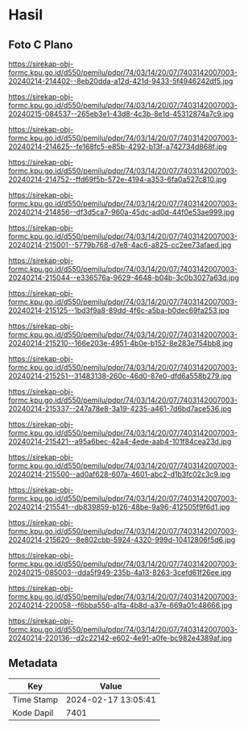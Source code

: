 # Hasil

## Foto C Plano

https://sirekap-obj-formc.kpu.go.id/d550/pemilu/pdpr/74/03/14/20/07/7403142007003-20240214-214402--8eb20dda-a12d-421d-9433-5f4946242df5.jpg

https://sirekap-obj-formc.kpu.go.id/d550/pemilu/pdpr/74/03/14/20/07/7403142007003-20240215-084537--265eb3e1-43d8-4c3b-8e1d-45312874a7c9.jpg

https://sirekap-obj-formc.kpu.go.id/d550/pemilu/pdpr/74/03/14/20/07/7403142007003-20240214-214625--fe168fc5-e85b-4292-b13f-a742734d868f.jpg

https://sirekap-obj-formc.kpu.go.id/d550/pemilu/pdpr/74/03/14/20/07/7403142007003-20240214-214752--ffd69f5b-572e-4194-a353-6fa0a527c810.jpg

https://sirekap-obj-formc.kpu.go.id/d550/pemilu/pdpr/74/03/14/20/07/7403142007003-20240214-214856--df3d5ca7-960a-45dc-ad0d-44f0e53ae999.jpg

https://sirekap-obj-formc.kpu.go.id/d550/pemilu/pdpr/74/03/14/20/07/7403142007003-20240214-215001--5779b768-d7e8-4ac6-a825-cc2ee73afaed.jpg

https://sirekap-obj-formc.kpu.go.id/d550/pemilu/pdpr/74/03/14/20/07/7403142007003-20240214-215044--e336576a-9629-4648-b04b-3c0b3027a63d.jpg

https://sirekap-obj-formc.kpu.go.id/d550/pemilu/pdpr/74/03/14/20/07/7403142007003-20240214-215125--1bd3f9a8-89dd-4f6c-a5ba-b0dec69fa253.jpg

https://sirekap-obj-formc.kpu.go.id/d550/pemilu/pdpr/74/03/14/20/07/7403142007003-20240214-215210--166e203e-4951-4b0e-b152-8e283e754bb8.jpg

https://sirekap-obj-formc.kpu.go.id/d550/pemilu/pdpr/74/03/14/20/07/7403142007003-20240214-215251--31483138-260c-46d0-87e0-dfd6a558b279.jpg

https://sirekap-obj-formc.kpu.go.id/d550/pemilu/pdpr/74/03/14/20/07/7403142007003-20240214-215337--247a78e8-3a19-4235-a461-7d6bd7ace536.jpg

https://sirekap-obj-formc.kpu.go.id/d550/pemilu/pdpr/74/03/14/20/07/7403142007003-20240214-215421--a95a6bec-42a4-4ede-aab4-101f84cea23d.jpg

https://sirekap-obj-formc.kpu.go.id/d550/pemilu/pdpr/74/03/14/20/07/7403142007003-20240214-215500--ad0af628-607a-4601-abc2-d1b3fc02c3c9.jpg

https://sirekap-obj-formc.kpu.go.id/d550/pemilu/pdpr/74/03/14/20/07/7403142007003-20240214-215541--db839859-b126-48be-9a96-412505f9f6d1.jpg

https://sirekap-obj-formc.kpu.go.id/d550/pemilu/pdpr/74/03/14/20/07/7403142007003-20240214-215620--8e802cbb-5924-4320-999d-10412806f5d6.jpg

https://sirekap-obj-formc.kpu.go.id/d550/pemilu/pdpr/74/03/14/20/07/7403142007003-20240215-085003--dda5f949-235b-4a13-8263-3cefd61f26ee.jpg

https://sirekap-obj-formc.kpu.go.id/d550/pemilu/pdpr/74/03/14/20/07/7403142007003-20240214-220058--f6bba556-a1fa-4b8d-a37e-669a01c48666.jpg

https://sirekap-obj-formc.kpu.go.id/d550/pemilu/pdpr/74/03/14/20/07/7403142007003-20240214-220136--d2c22142-e602-4e91-a0fe-bc982e4389af.jpg


## Metadata

| Key        | Value               |
| ---------- | ------------------- |
| Time Stamp | 2024-02-17 13:05:41 |
| Kode Dapil | 7401                |



